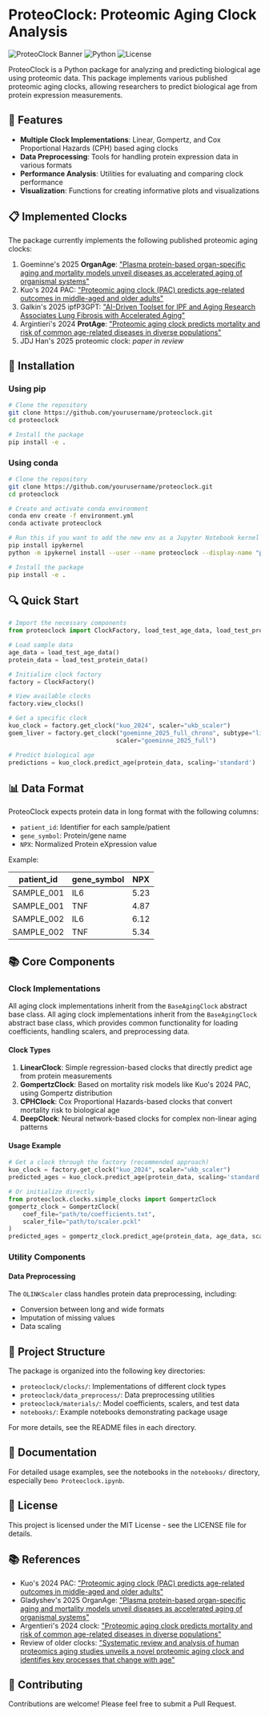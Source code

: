 # ProteoClock: Proteomic Aging Clock Analysis

![ProteoClock Banner](https://img.shields.io/badge/ProteoClock-Proteomic%20Aging%20Analysis-blue)
![Python](https://img.shields.io/badge/Python-3.9%2B-brightgreen)
![License](https://img.shields.io/badge/License-MIT-yellow)

ProteoClock is a Python package for analyzing and predicting biological age using proteomic data. This package implements various published proteomic aging clocks, allowing researchers to predict biological age from protein expression measurements.

## 🧬 Features

- **Multiple Clock Implementations**: Linear, Gompertz, and Cox Proportional Hazards (CPH) based aging clocks
- **Data Preprocessing**: Tools for handling protein expression data in various formats
- **Performance Analysis**: Utilities for evaluating and comparing clock performance
- **Visualization**: Functions for creating informative plots and visualizations

## 📋 Implemented Clocks

The package currently implements the following published proteomic aging clocks:

1. Goeminne's 2025 **OrganAge**: ["Plasma protein-based organ-specific aging and mortality models unveil diseases as accelerated aging of organismal systems"](https://doi.org/10.1016/j.cmet.2024.10.005)
2. Kuo's 2024 PAC: ["Proteomic aging clock (PAC) predicts age-related outcomes in middle-aged and older adults"](https://doi.org/10.1101/2023.12.19.23300228)
3. Galkin's 2025 ipfP3GPT: ["AI-Driven Toolset for IPF and Aging Research Associates Lung Fibrosis with Accelerated Aging"](https://doi.org/10.1101/2025.01.09.632065 )
4. Argintieri's 2024 **ProtAge**: ["Proteomic aging clock predicts mortality and risk of common age-related diseases in diverse populations"](https://doi.org/10.1038/s41591-024-03164-7)
5. JDJ Han's 2025 proteomic clock: *paper in review*

## 🚀 Installation

### Using pip

```bash
# Clone the repository
git clone https://github.com/yourusername/proteoclock.git
cd proteoclock

# Install the package
pip install -e .
```

### Using conda

```bash
# Clone the repository
git clone https://github.com/yourusername/proteoclock.git
cd proteoclock

# Create and activate conda environment
conda env create -f environment.yml
conda activate proteoclock

# Run this if you want to add the new env as a Jupyter Notebook kernel
pip install ipykernel
python -m ipykernel install --user --name proteoclock --display-name "proteoclock"

# Install the package
pip install -e .
```


## 🔍 Quick Start

```python
# Import the necessary components
from proteoclock import ClockFactory, load_test_age_data, load_test_protein_data

# Load sample data
age_data = load_test_age_data()
protein_data = load_test_protein_data()

# Initialize clock factory
factory = ClockFactory()

# View available clocks
factory.view_clocks()

# Get a specific clock
kuo_clock = factory.get_clock("kuo_2024", scaler="ukb_scaler")
goem_liver = factory.get_clock("goeminne_2025_full_chrono", subtype="liver", 
                              scaler="goeminne_2025_full")

# Predict biological age
predictions = kuo_clock.predict_age(protein_data, scaling='standard')
```

## 📊 Data Format

ProteoClock expects protein data in long format with the following columns:
- `patient_id`: Identifier for each sample/patient
- `gene_symbol`: Protein/gene name
- `NPX`: Normalized Protein eXpression value

Example:

| patient_id | gene_symbol | NPX   |
|------------|-------------|-------|
| SAMPLE_001 | IL6         | 5.23  |
| SAMPLE_001 | TNF         | 4.87  |
| SAMPLE_002 | IL6         | 6.12  |
| SAMPLE_002 | TNF         | 5.34  |

## 📚 Core Components

### Clock Implementations

All aging clock implementations inherit from the `BaseAgingClock` abstract base class.
All aging clock implementations inherit from the `BaseAgingClock` abstract base class, which provides common functionality for loading coefficients, handling scalers, and preprocessing data.

#### Clock Types

1. **LinearClock**: Simple regression-based clocks that directly predict age from protein measurements
2. **GompertzClock**: Based on mortality risk models like Kuo's 2024 PAC, using Gompertz distribution
3. **CPHClock**: Cox Proportional Hazards-based clocks that convert mortality risk to biological age
4. **DeepClock**: Neural network-based clocks for complex non-linear aging patterns

#### Usage Example

```python
# Get a clock through the factory (recommended approach)
kuo_clock = factory.get_clock("kuo_2024", scaler="ukb_scaler")
predicted_ages = kuo_clock.predict_age(protein_data, scaling='standard')

# Or initialize directly
from proteoclock.clocks.simple_clocks import GompertzClock
gompertz_clock = GompertzClock(
    coef_file="path/to/coefficients.txt",
    scaler_file="path/to/scaler.pckl"
)
predicted_ages = gompertz_clock.predict_age(protein_data, age_data, scaling='standard')
```

### Utility Components

#### Data Preprocessing

The `OLINKScaler` class handles protein data preprocessing, including:

- Conversion between long and wide formats
- Imputation of missing values
- Data scaling

## 📂 Project Structure

The package is organized into the following key directories:

- `proteoclock/clocks/`: Implementations of different clock types
- `proteoclock/data_preprocess/`: Data preprocessing utilities
- `proteoclock/materials/`: Model coefficients, scalers, and test data
- `notebooks/`: Example notebooks demonstrating package usage

For more details, see the README files in each directory.

## 📖 Documentation

For detailed usage examples, see the notebooks in the `notebooks/` directory, especially `Demo Proteoclock.ipynb`.

## 📄 License

This project is licensed under the MIT License - see the LICENSE file for details.

## 📚 References

- Kuo's 2024 PAC: ["Proteomic aging clock (PAC) predicts age-related outcomes in middle-aged and older adults"](https://onlinelibrary.wiley.com/doi/10.1111/acel.14195)
- Gladyshev's 2025 OrganAge: ["Plasma protein-based organ-specific aging and mortality models unveil diseases as accelerated aging of organismal systems"](https://doi.org/10.1016/j.cmet.2024.10.005)
- Argentieri's 2024 clock: ["Proteomic aging clock predicts mortality and risk of common age-related diseases in diverse populations"](https://www.nature.com/articles/s41591-024-03164-7)
- Review of older clocks: ["Systematic review and analysis of human proteomics aging studies unveils a novel proteomic aging clock and identifies key processes that change with age"](https://doi.org/10.1016/j.arr.2020.101070)

## 🤝 Contributing

Contributions are welcome! Please feel free to submit a Pull Request.
